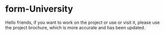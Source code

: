 # form-University
Hello friends, if you want to work on the project or use or visit it, please use the project brochure, which is more accurate and has been updated.
